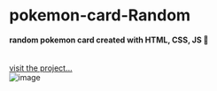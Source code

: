# pokemon-card-Random
<b> random pokemon card created with HTML, CSS, JS 🐲 </b>
  <br>
   <br>
   <br>
<a href="https://pokemon-card-random.netlify.app/" target="_blank">visit the project... </a>
<br>
![image](https://user-images.githubusercontent.com/99296482/155865731-618d2e43-1e56-49b9-8f6b-081ae55d86b8.png)

